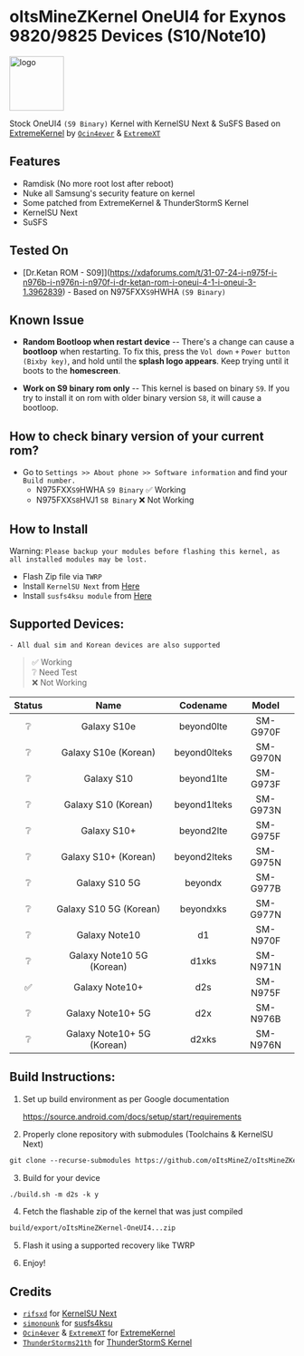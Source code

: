 # oItsMineZKernel OneUI4 for Exynos 9820/9825 Devices (S10/Note10)

<img src="https://github.com/rifsxd/KernelSU-Next/blob/next/assets/kernelsu_next.png" style="width: 96px;" alt="logo">

Stock OneUI4 `(S9 Binary)` Kernel with KernelSU Next & SuSFS Based on [ExtremeKernel](https://github.com/Ocin4ever/ExtremeKernel) by [`Ocin4ever`](https://github.com/Ocin4ever) & [`ExtremeXT`](https://github.com/ExtremeXT)

## Features

- Ramdisk (No more root lost after reboot)
- Nuke all Samsung's security feature on kernel
- Some patched from ExtremeKernel & ThunderStormS Kernel
- KernelSU Next
- SuSFS

## Tested On

- [Dr.Ketan ROM - S09]](https://xdaforums.com/t/31-07-24-i-n975f-i-n976b-i-n976n-i-n970f-i-dr-ketan-rom-i-oneui-4-1-i-oneui-3-1.3962839) - Based on N975FXX`S9`HWHA `(S9 Binary)`

## Known Issue

- **Random Bootloop when restart device**
-- There's a change can cause a **bootloop** when restarting. To fix this, press the `Vol down` `+` `Power button (Bixby key)`, and hold until the **splash logo appears**. Keep trying until it boots to the **homescreen**.

- **Work on S9 binary rom only**
-- This kernel is based on binary `S9`. If you try to install it on rom with older binary version `S8`, it will cause a bootloop.

## How to check binary version of your current rom?
- Go to `Settings >> About phone >> Software information` and find your `Build number.`
   - N975FXX`S9`HWHA `S9 Binary` ✅ Working
   - N975FXX`S8`HVJ1 `S8 Binary` ❌ Not Working

## How to Install
Warning: `Please backup your modules before flashing this kernel, as all installed modules may be lost.`
- Flash Zip file via `TWRP`
- Install `KernelSU Next` from [Here](https://github.com/rifsxd/KernelSU-Next/releases)
- Install `susfs4ksu module` from [Here](https://github.com/sidex15/susfs4ksu-module/releases)

## Supported Devices:

`- All dual sim and Korean devices are also supported`

> ✅ Working \
> ❔ Need Test \
> ❌ Not Working

| Status |        Name       |  Codename  |    Model   |
|:------:|:-----------------:|:----------:|:----------:|
|    ❔   |    Galaxy S10e    | beyond0lte | SM-G970F |
|    ❔   |    Galaxy S10e (Korean)    | beyond0lteks | SM-G970N |
|    ❔   |     Galaxy S10    | beyond1lte | SM-G973F |
|    ❔   |    Galaxy S10 (Korean)    | beyond1lteks | SM-G973N |
|    ❔   |    Galaxy S10+    | beyond2lte | SM-G975F |
|    ❔   |    Galaxy S10+ (Korean)    | beyond2lteks | SM-G975N |
|    ❔   |   Galaxy S10 5G   |   beyondx  | SM-G977B |
|    ❔   |    Galaxy S10 5G (Korean)    | beyondxks | SM-G977N |
|    ❔   |   Galaxy Note10   |     d1     | SM-N970F |
|    ❔   |  Galaxy Note10 5G (Korean) |     d1xks    |  SM-N971N  |
|    ✅   |   Galaxy Note10+  |     d2s    | SM-N975F |
|    ❔   | Galaxy Note10+ 5G |     d2x    | SM-N976B |
|    ❔   |  Galaxy Note10+ 5G (Korean) |     d2xks    |  SM-N976N  |

## Build Instructions:

1. Set up build environment as per Google documentation

   <a href="https://source.android.com/docs/setup/start/requirements" target="_blank">https://source.android.com/docs/setup/start/requirements</a>

2. Properly clone repository with submodules (Toolchains & KernelSU Next)

```html
git clone --recurse-submodules https://github.com/oItsMineZ/oItsMineZKernel-OneUI6.git
```

3. Build for your device

```html
./build.sh -m d2s -k y
```

4. Fetch the flashable zip of the kernel that was just compiled

```html
build/export/oItsMineZKernel-OneUI4...zip
```

5. Flash it using a supported recovery like TWRP

6. Enjoy!

## Credits

- [`rifsxd`](https://github.com/rifsxd) for [KernelSU Next](https://github.com/rifsxd/KernelSU-Next)
- [`simonpunk`](https://gitlab.com/simonpunk) for [susfs4ksu](https://gitlab.com/simonpunk/susfs4ksu)
- [`Ocin4ever`](https://github.com/Ocin4ever) & [`ExtremeXT`](https://github.com/ExtremeXT) for [ExtremeKernel](https://github.com/Ocin4ever/ExtremeKernel)
- [`ThunderStorms21th`](https://gitlab.com/ThunderStorms21th) for [ThunderStormS Kernel](https://github.com/ThunderStorms21th/S10-source)

